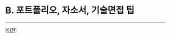﻿# <a name="chapter1"></a>B. 포트폴리오, 자소서, 기술면접 팁

___

[[이전]](https://github.com/GameForPeople/Game-Server-Programmer-Tips-ForRecruit)
